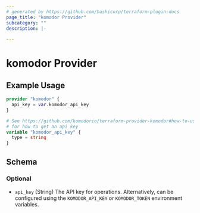 ```yaml
---
# generated by https://github.com/hashicorp/terraform-plugin-docs
page_title: "komodor Provider"
subcategory: ""
description: |-
  
---
```


# komodor Provider

## Example Usage

```terraform
provider "komodor" {
  api_key = var.komodor_api_key
}

# See https://github.com/komodorio/terraform-provider-komodor#how-to-use
# for how to get an api key
variable "komodor_api_key" {
  type = string
}
```

<!-- schema generated by tfplugindocs -->
## Schema

### Optional

- `api_key` (String) The API key for operations. Alternatively, can be configured using the `KOMODOR_API_KEY` or `KOMODOR_TOKEN` environment variables.
